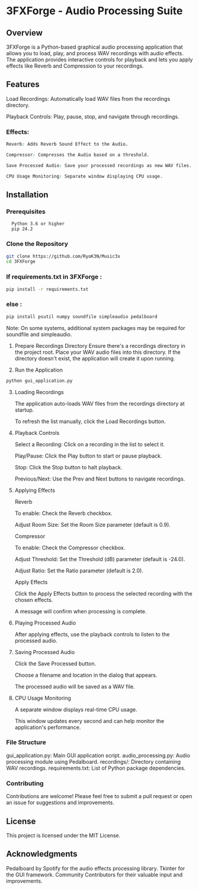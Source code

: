 # 3FXForge - Audio Processing Suite

## Overview

3FXForge is a Python-based graphical audio processing application that allows you to load, play, and process WAV recordings with audio effects. The application provides interactive controls for playback and lets you apply effects like Reverb and Compression to your recordings. 


## Features

Load Recordings: Automatically load WAV files from the recordings directory.

Playback Controls: Play, pause, stop, and navigate through recordings.

### Effects:
```css
Reverb: Adds Reverb Sound Effect to the Audio.

Compressor: Compresses the Audio based on a threshold.

Save Processed Audio: Save your processed recordings as new WAV files.

CPU Usage Monitoring: Separate window displaying CPU usage.
```
## Installation
### Prerequisites
      Python 3.6 or higher
      pip 24.2
  
### Clone the Repository
```bash
git clone https://github.com/RyoK3N/Music3x
cd 3FXForge
```
### If requirements.txt in 3FXForge :
``` bash
pip install -r requirements.txt
```
### else :

```bash
pip install psutil numpy soundfile simpleaudio pedalboard
```
Note: On some systems, additional system packages may be required for soundfile and simpleaudio.

1. Prepare Recordings Directory
Ensure there's a recordings directory in the project root. Place your WAV audio files into this directory. If the directory doesn't exist, the application will create it upon running.

2. Run the Application
```bash
python gui_application.py
```

3. Loading Recordings

      The application auto-loads WAV files from the recordings directory at startup.
      
      To refresh the list manually, click the Load Recordings button.

4. Playback Controls

      Select a Recording: Click on a recording in the list to select it.
      
      Play/Pause: Click the Play button to start or pause playback.
      
      Stop: Click the Stop button to halt playback.
      
      Previous/Next: Use the Prev and Next buttons to navigate recordings.

5. Applying Effects

      Reverb
      
      To enable: Check the Reverb checkbox.
      
      Adjust Room Size: Set the Room Size parameter (default is 0.9).
      
      Compressor
      
      To enable: Check the Compressor checkbox.
      
      Adjust Threshold: Set the Threshold (dB) parameter (default is -24.0).
      
      Adjust Ratio: Set the Ratio parameter (default is 2.0).
      
      Apply Effects
      
      Click the Apply Effects button to process the selected recording with the             chosen effects.
      
      A message will confirm when processing is complete.

6. Playing Processed Audio

      After applying effects, use the playback controls to listen to the processed          audio.

7. Saving Processed Audio

      Click the Save Processed button.
      
      Choose a filename and location in the dialog that appears.
      
      The processed audio will be saved as a WAV file.

8. CPU Usage Monitoring

      A separate window displays real-time CPU usage.
      
      This window updates every second and can help monitor the application's performance.

### File Structure
gui_application.py: Main GUI application script.
audio_processing.py: Audio processing module using Pedalboard.
recordings/: Directory containing WAV recordings.
requirements.txt: List of Python package dependencies.

### Contributing
Contributions are welcome! Please feel free to submit a pull request or open an issue for suggestions and improvements.

## License
This project is licensed under the MIT License.

## Acknowledgments
Pedalboard by Spotify for the audio effects processing library.
Tkinter for the GUI framework.
Community Contributors for their valuable input and improvements.
